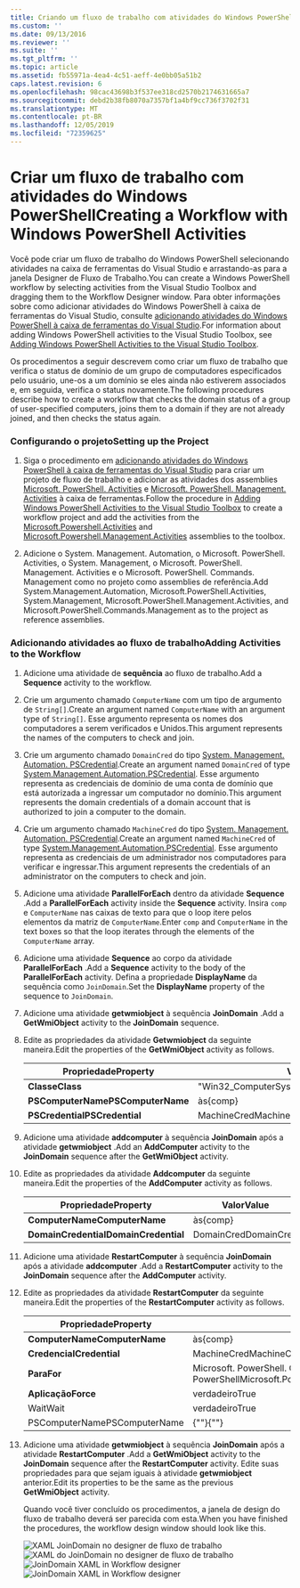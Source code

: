 ```yaml
---
title: Criando um fluxo de trabalho com atividades do Windows PowerShell | Microsoft Docs
ms.custom: ''
ms.date: 09/13/2016
ms.reviewer: ''
ms.suite: ''
ms.tgt_pltfrm: ''
ms.topic: article
ms.assetid: fb55971a-4ea4-4c51-aeff-4e0bb05a51b2
caps.latest.revision: 6
ms.openlocfilehash: 98cac43698b3f537ee318cd2570b2174631665a7
ms.sourcegitcommit: debd2b38fb8070a7357bf1a4bf9cc736f3702f31
ms.translationtype: MT
ms.contentlocale: pt-BR
ms.lasthandoff: 12/05/2019
ms.locfileid: "72359625"
---
```

# <a name="creating-a-workflow-with-windows-powershell-activities"></a><span data-ttu-id="a4a63-102">Criar um fluxo de trabalho com atividades do Windows PowerShell</span><span class="sxs-lookup"><span data-stu-id="a4a63-102">Creating a Workflow with Windows PowerShell Activities</span></span>

<span data-ttu-id="a4a63-103">Você pode criar um fluxo de trabalho do Windows PowerShell selecionando atividades na caixa de ferramentas do Visual Studio e arrastando-as para a janela Designer de Fluxo de Trabalho.</span><span class="sxs-lookup"><span data-stu-id="a4a63-103">You can create a Windows PowerShell workflow by selecting activities from the Visual Studio Toolbox and dragging them to the Workflow Designer window.</span></span> <span data-ttu-id="a4a63-104">Para obter informações sobre como adicionar atividades do Windows PowerShell à caixa de ferramentas do Visual Studio, consulte [adicionando atividades do Windows PowerShell à caixa de ferramentas do Visual Studio](./adding-windows-powershell-activities-to-the-visual-studio-toolbox.md).</span><span class="sxs-lookup"><span data-stu-id="a4a63-104">For information about adding Windows PowerShell activities to the Visual Studio Toolbox, see [Adding Windows PowerShell Activities to the Visual Studio Toolbox](./adding-windows-powershell-activities-to-the-visual-studio-toolbox.md).</span></span>

<span data-ttu-id="a4a63-105">Os procedimentos a seguir descrevem como criar um fluxo de trabalho que verifica o status de domínio de um grupo de computadores especificados pelo usuário, une-os a um domínio se eles ainda não estiverem associados e, em seguida, verifica o status novamente.</span><span class="sxs-lookup"><span data-stu-id="a4a63-105">The following procedures describe how to create a workflow that checks the domain status of a group of user-specified computers, joins them to a domain if they are not already joined, and then checks the status again.</span></span>

### <a name="setting-up-the-project"></a><span data-ttu-id="a4a63-106">Configurando o projeto</span><span class="sxs-lookup"><span data-stu-id="a4a63-106">Setting up the Project</span></span>

1. <span data-ttu-id="a4a63-107">Siga o procedimento em [adicionando atividades do Windows PowerShell à caixa de ferramentas do Visual Studio](./adding-windows-powershell-activities-to-the-visual-studio-toolbox.md) para criar um projeto de fluxo de trabalho e adicionar as atividades dos assemblies [Microsoft. PowerShell. Activities](/dotnet/api/Microsoft.PowerShell.Activities) e [Microsoft. PowerShell. Management. Activities](/dotnet/api/Microsoft.PowerShell.Management.Activities) à caixa de ferramentas.</span><span class="sxs-lookup"><span data-stu-id="a4a63-107">Follow the procedure in [Adding Windows PowerShell Activities to the Visual Studio Toolbox](./adding-windows-powershell-activities-to-the-visual-studio-toolbox.md) to create a workflow project and add the activities from the [Microsoft.Powershell.Activities](/dotnet/api/Microsoft.PowerShell.Activities) and [Microsoft.Powershell.Management.Activities](/dotnet/api/Microsoft.PowerShell.Management.Activities) assemblies to the toolbox.</span></span>

2. <span data-ttu-id="a4a63-108">Adicione o System. Management. Automation, o Microsoft. PowerShell. Activities, o System. Management, o Microsoft. PowerShell. Management. Activities e o Microsoft. PowerShell. Commands. Management como no projeto como assemblies de referência.</span><span class="sxs-lookup"><span data-stu-id="a4a63-108">Add System.Management.Automation, Microsoft.PowerShell.Activities, System.Management, Microsoft.PowerShell.Management.Activities, and Microsoft.PowerShell.Commands.Management as to the project as reference assemblies.</span></span>

### <a name="adding-activities-to-the-workflow"></a><span data-ttu-id="a4a63-109">Adicionando atividades ao fluxo de trabalho</span><span class="sxs-lookup"><span data-stu-id="a4a63-109">Adding Activities to the Workflow</span></span>

1. <span data-ttu-id="a4a63-110">Adicione uma atividade de **sequência** ao fluxo de trabalho.</span><span class="sxs-lookup"><span data-stu-id="a4a63-110">Add a **Sequence** activity to the workflow.</span></span>

2. <span data-ttu-id="a4a63-111">Crie um argumento chamado `ComputerName` com um tipo de argumento de `String[]`.</span><span class="sxs-lookup"><span data-stu-id="a4a63-111">Create an argument named `ComputerName` with an argument type of `String[]`.</span></span> <span data-ttu-id="a4a63-112">Esse argumento representa os nomes dos computadores a serem verificados e Unidos.</span><span class="sxs-lookup"><span data-stu-id="a4a63-112">This argument represents the names of the computers to check and join.</span></span>

3. <span data-ttu-id="a4a63-113">Crie um argumento chamado `DomainCred` do tipo [System. Management. Automation. PSCredential](/dotnet/api/System.Management.Automation.PSCredential).</span><span class="sxs-lookup"><span data-stu-id="a4a63-113">Create an argument named `DomainCred` of type [System.Management.Automation.PSCredential](/dotnet/api/System.Management.Automation.PSCredential).</span></span> <span data-ttu-id="a4a63-114">Esse argumento representa as credenciais de domínio de uma conta de domínio que está autorizada a ingressar um computador no domínio.</span><span class="sxs-lookup"><span data-stu-id="a4a63-114">This argument represents the domain credentials of a domain account that is authorized to join a computer to the domain.</span></span>

4. <span data-ttu-id="a4a63-115">Crie um argumento chamado `MachineCred` do tipo [System. Management. Automation. PSCredential](/dotnet/api/System.Management.Automation.PSCredential).</span><span class="sxs-lookup"><span data-stu-id="a4a63-115">Create an argument named `MachineCred` of type [System.Management.Automation.PSCredential](/dotnet/api/System.Management.Automation.PSCredential).</span></span> <span data-ttu-id="a4a63-116">Esse argumento representa as credenciais de um administrador nos computadores para verificar e ingressar.</span><span class="sxs-lookup"><span data-stu-id="a4a63-116">This argument represents the credentials of an administrator on the computers to check and join.</span></span>

5. <span data-ttu-id="a4a63-117">Adicione uma atividade **ParallelForEach** dentro da atividade **Sequence** .</span><span class="sxs-lookup"><span data-stu-id="a4a63-117">Add a **ParallelForEach** activity inside the **Sequence** activity.</span></span> <span data-ttu-id="a4a63-118">Insira `comp` e `ComputerName` nas caixas de texto para que o loop itere pelos elementos da matriz de `ComputerName`.</span><span class="sxs-lookup"><span data-stu-id="a4a63-118">Enter `comp` and `ComputerName` in the text boxes so that the loop iterates through the elements of the `ComputerName` array.</span></span>

6. <span data-ttu-id="a4a63-119">Adicione uma atividade **Sequence** ao corpo da atividade **ParallelForEach** .</span><span class="sxs-lookup"><span data-stu-id="a4a63-119">Add a **Sequence** activity to the body of the **ParallelForEach** activity.</span></span> <span data-ttu-id="a4a63-120">Defina a propriedade **DisplayName** da sequência como `JoinDomain`.</span><span class="sxs-lookup"><span data-stu-id="a4a63-120">Set the **DisplayName** property of the sequence to `JoinDomain`.</span></span>

7. <span data-ttu-id="a4a63-121">Adicione uma atividade **getwmiobject** à sequência **JoinDomain** .</span><span class="sxs-lookup"><span data-stu-id="a4a63-121">Add a **GetWmiObject** activity to the **JoinDomain** sequence.</span></span>

8. <span data-ttu-id="a4a63-122">Edite as propriedades da atividade **Getwmiobject** da seguinte maneira.</span><span class="sxs-lookup"><span data-stu-id="a4a63-122">Edit the properties of the **GetWmiObject** activity as follows.</span></span>

   |<span data-ttu-id="a4a63-123">Propriedade</span><span class="sxs-lookup"><span data-stu-id="a4a63-123">Property</span></span>|<span data-ttu-id="a4a63-124">Valor</span><span class="sxs-lookup"><span data-stu-id="a4a63-124">Value</span></span>|
   |--------------|-----------|
   |<span data-ttu-id="a4a63-125">**Classe**</span><span class="sxs-lookup"><span data-stu-id="a4a63-125">**Class**</span></span>|<span data-ttu-id="a4a63-126">"Win32_ComputerSystem"</span><span class="sxs-lookup"><span data-stu-id="a4a63-126">"Win32_ComputerSystem"</span></span>|
   |<span data-ttu-id="a4a63-127">**PSComputerName**</span><span class="sxs-lookup"><span data-stu-id="a4a63-127">**PSComputerName**</span></span>|<span data-ttu-id="a4a63-128">às</span><span class="sxs-lookup"><span data-stu-id="a4a63-128">{comp}</span></span>|
   |<span data-ttu-id="a4a63-129">**PSCredential**</span><span class="sxs-lookup"><span data-stu-id="a4a63-129">**PSCredential**</span></span>|<span data-ttu-id="a4a63-130">MachineCred</span><span class="sxs-lookup"><span data-stu-id="a4a63-130">MachineCred</span></span>|

9. <span data-ttu-id="a4a63-131">Adicione uma atividade **addcomputer** à sequência **JoinDomain** após a atividade **getwmiobject** .</span><span class="sxs-lookup"><span data-stu-id="a4a63-131">Add an **AddComputer** activity to the **JoinDomain** sequence after the **GetWmiObject** activity.</span></span>

10. <span data-ttu-id="a4a63-132">Edite as propriedades da atividade **Addcomputer** da seguinte maneira.</span><span class="sxs-lookup"><span data-stu-id="a4a63-132">Edit the properties of the **AddComputer** activity as follows.</span></span>

    |<span data-ttu-id="a4a63-133">Propriedade</span><span class="sxs-lookup"><span data-stu-id="a4a63-133">Property</span></span>|<span data-ttu-id="a4a63-134">Valor</span><span class="sxs-lookup"><span data-stu-id="a4a63-134">Value</span></span>|
    |--------------|-----------|
    |<span data-ttu-id="a4a63-135">**ComputerName**</span><span class="sxs-lookup"><span data-stu-id="a4a63-135">**ComputerName**</span></span>|<span data-ttu-id="a4a63-136">às</span><span class="sxs-lookup"><span data-stu-id="a4a63-136">{comp}</span></span>|
    |<span data-ttu-id="a4a63-137">**DomainCredential**</span><span class="sxs-lookup"><span data-stu-id="a4a63-137">**DomainCredential**</span></span>|<span data-ttu-id="a4a63-138">DomainCred</span><span class="sxs-lookup"><span data-stu-id="a4a63-138">DomainCred</span></span>|

11. <span data-ttu-id="a4a63-139">Adicione uma atividade **RestartComputer** à sequência **JoinDomain** após a atividade **addcomputer** .</span><span class="sxs-lookup"><span data-stu-id="a4a63-139">Add a **RestartComputer** activity to the **JoinDomain** sequence after the **AddComputer** activity.</span></span>

12. <span data-ttu-id="a4a63-140">Edite as propriedades da atividade **RestartComputer** da seguinte maneira.</span><span class="sxs-lookup"><span data-stu-id="a4a63-140">Edit the properties of the **RestartComputer** activity as follows.</span></span>

    |<span data-ttu-id="a4a63-141">Propriedade</span><span class="sxs-lookup"><span data-stu-id="a4a63-141">Property</span></span>|<span data-ttu-id="a4a63-142">Valor</span><span class="sxs-lookup"><span data-stu-id="a4a63-142">Value</span></span>|
    |--------------|-----------|
    |<span data-ttu-id="a4a63-143">**ComputerName**</span><span class="sxs-lookup"><span data-stu-id="a4a63-143">**ComputerName**</span></span>|<span data-ttu-id="a4a63-144">às</span><span class="sxs-lookup"><span data-stu-id="a4a63-144">{comp}</span></span>|
    |<span data-ttu-id="a4a63-145">**Credencial**</span><span class="sxs-lookup"><span data-stu-id="a4a63-145">**Credential**</span></span>|<span data-ttu-id="a4a63-146">MachineCred</span><span class="sxs-lookup"><span data-stu-id="a4a63-146">MachineCred</span></span>|
    |<span data-ttu-id="a4a63-147">**Para**</span><span class="sxs-lookup"><span data-stu-id="a4a63-147">**For**</span></span>|<span data-ttu-id="a4a63-148">Microsoft. PowerShell. Commands. WaitForServiceTypes. PowerShell</span><span class="sxs-lookup"><span data-stu-id="a4a63-148">Microsoft.PowerShell.Commands.WaitForServiceTypes.PowerShell</span></span>|
    |<span data-ttu-id="a4a63-149">**Aplicação**</span><span class="sxs-lookup"><span data-stu-id="a4a63-149">**Force**</span></span>|<span data-ttu-id="a4a63-150">verdadeiro</span><span class="sxs-lookup"><span data-stu-id="a4a63-150">True</span></span>|
    |<span data-ttu-id="a4a63-151">Wait</span><span class="sxs-lookup"><span data-stu-id="a4a63-151">Wait</span></span>|<span data-ttu-id="a4a63-152">verdadeiro</span><span class="sxs-lookup"><span data-stu-id="a4a63-152">True</span></span>|
    |<span data-ttu-id="a4a63-153">PSComputerName</span><span class="sxs-lookup"><span data-stu-id="a4a63-153">PSComputerName</span></span>|<span data-ttu-id="a4a63-154">{""}</span><span class="sxs-lookup"><span data-stu-id="a4a63-154">{""}</span></span>|

13. <span data-ttu-id="a4a63-155">Adicione uma atividade **getwmiobject** à sequência **JoinDomain** após a atividade **RestartComputer** .</span><span class="sxs-lookup"><span data-stu-id="a4a63-155">Add a **GetWmiObject** activity to the **JoinDomain** sequence after the **RestartComputer** activity.</span></span> <span data-ttu-id="a4a63-156">Edite suas propriedades para que sejam iguais à atividade **getwmiobject** anterior.</span><span class="sxs-lookup"><span data-stu-id="a4a63-156">Edit its properties to be the same as the previous **GetWmiObject** activity.</span></span>

    <span data-ttu-id="a4a63-157">Quando você tiver concluído os procedimentos, a janela de design do fluxo de trabalho deverá ser parecida com esta.</span><span class="sxs-lookup"><span data-stu-id="a4a63-157">When you have finished the procedures, the workflow design window should look like this.</span></span>

    <span data-ttu-id="a4a63-158">![XAML JoinDomain no designer de fluxo de trabalho](../media/joindomainworkflow.png)
    ![XAML do JoinDomain no designer de fluxo de trabalho](../media/joindomainworkflow.png "JoinDomainWorkflow")</span><span class="sxs-lookup"><span data-stu-id="a4a63-158">![JoinDomain XAML in Workflow designer](../media/joindomainworkflow.png)
![JoinDomain XAML in Workflow designer](../media/joindomainworkflow.png "JoinDomainWorkflow")</span></span>